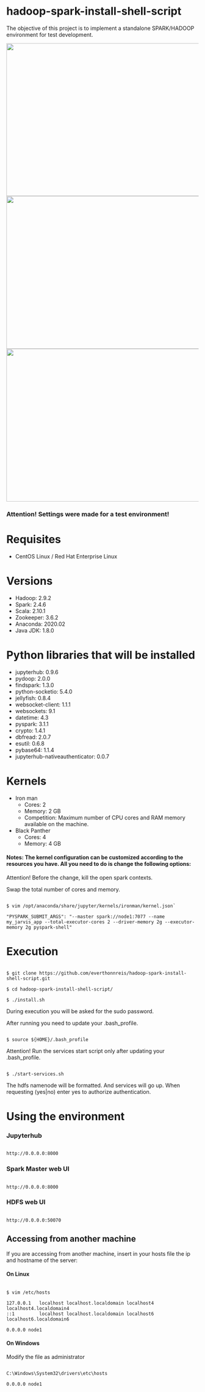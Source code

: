 # hadoop-spark-install-shell-script
The objective of this project is to implement a standalone SPARK/HADOOP environment for test development.


<img src="https://user-images.githubusercontent.com/67954957/128548227-8591f6e2-4d23-4f7d-80a9-fa7dafaa2e58.png" width="800" height="400">
<img src="https://user-images.githubusercontent.com/67954957/128548304-0fcbbeb8-71b4-4118-aa74-5fad7bcd5288.png" width="800" height="400">
<img src="https://user-images.githubusercontent.com/67954957/128548376-ffecf056-021a-4c41-bf05-384575147eaa.png" width="800" height="400">

### Attention! Settings were made for a test environment!

# Requisites

* CentOS Linux / Red Hat Enterprise Linux

# Versions
* Hadoop: 2.9.2
* Spark: 2.4.6
* Scala: 2.10.1
* Zookeeper: 3.6.2
* Anaconda: 2020.02
* Java JDK: 1.8.0

# Python libraries that will be installed 
* jupyterhub: 0.9.6
* pydoop: 2.0.0
* findspark: 1.3.0 
* python-socketio: 5.4.0
* jellyfish: 0.8.4 
* websocket-client: 1.1.1 
* websockets: 9.1 
* datetime: 4.3 
* pyspark: 3.1.1
* crypto: 1.4.1
* dbfread: 2.0.7 
* esutil: 0.6.8
* pybase64: 1.1.4
* jupyterhub-nativeauthenticator: 0.0.7


# Kernels
* Iron man
  - Cores: 2
  - Memory: 2 GB
  - Competition: Maximum number of CPU cores and RAM memory available on the machine. 
* Black Panther
  - Cores: 4
  - Memory: 4 GB

#### Notes: The kernel configuration can be customized according to the resources you have. All you need to do is change the following options:
Attention! Before the change, kill the open spark contexts.

Swap the total number of cores and memory.

```

$ vim /opt/anaconda/share/jupyter/kernels/ironman/kernel.json`

"PYSPARK_SUBMIT_ARGS": "--master spark://node1:7077 --name my_jarvis_app --total-executor-cores 2 --driver-memory 2g --executor-memory 2g pyspark-shell" 

```

# Execution

```

$ git clone https://github.com/everthonnreis/hadoop-spark-install-shell-script.git

$ cd hadoop-spark-install-shell-script/

$ ./install.sh

```
During execution you will be asked for the sudo password.

After running you need to update your .bash_profile.
```

$ source ${HOME}/.bash_profile

```
Attention! Run the services start script only after updating your .bash_profile.

```

$ ./start-services.sh

```
The hdfs namenode will be formatted. And services will go up. When requesting (yes|no) enter yes to authorize authentication.

# Using the environment

### Jupyterhub
```

http://0.0.0.0:8000

```
### Spark Master web UI
```

http://0.0.0.0:8000

```
### HDFS web UI
```

http://0.0.0.0:50070

```
## Accessing from another machine

If you are accessing from another machine, insert in your hosts file the ip and hostname of the server:

#### On Linux
```

$ vim /etc/hosts

127.0.0.1   localhost localhost.localdomain localhost4 localhost4.localdomain4
::1         localhost localhost.localdomain localhost6 localhost6.localdomain6

0.0.0.0 node1

```
#### On Windows
Modify the file as administrator 
```

C:\Windows\System32\drivers\etc\hosts

0.0.0.0 node1

```




